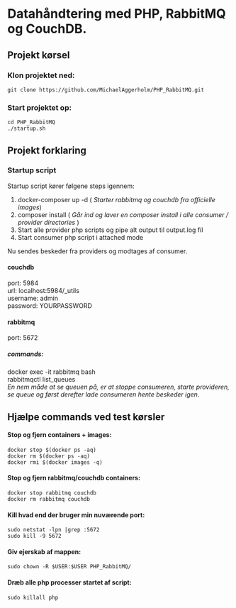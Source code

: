 # Datahåndtering med PHP, RabbitMQ og CouchDB.

## Projekt kørsel

### Klon projektet ned:
```
git clone https://github.com/MichaelAggerholm/PHP_RabbitMQ.git
```

### Start projektet op:
```
cd PHP_RabbitMQ
./startup.sh
```

## Projekt forklaring

### Startup script
Startup script kører følgene steps igennem:
1. docker-composer up -d ( _Starter rabbitmq og couchdb fra officielle images_) 
2. composer install ( _Går ind og laver en composer install i alle consumer / provider directories_ )
3. Start alle provider php scripts og pipe alt output til output.log fil
4. Start consumer php script i attached mode

Nu sendes beskeder fra providers og modtages af consumer.

#### couchdb
port: 5984<br />
url: localhost:5984/_utils<br />
username: admin<br />
password: YOURPASSWORD

#### rabbitmq
port: 5672
##### commands:
docker exec -it rabbitmq bash<br />
rabbitmqctl list_queues<br />
_En nem måde at se queuen på, er at stoppe consumeren, starte provideren, se queue og først derefter lade consumeren hente beskeder igen._

## Hjælpe commands ved test kørsler

#### Stop og fjern containers + images:
```
docker stop $(docker ps -aq)
docker rm $(docker ps -aq)
docker rmi $(docker images -q)
```

#### Stop og fjern rabbitmq/couchdb containers:
```
docker stop rabbitmq couchdb
docker rm rabbitmq couchdb
```

#### Kill hvad end der bruger min nuværende port:
```
sudo netstat -lpn |grep :5672
sudo kill -9 5672
```

#### Giv ejerskab af mappen:
```
sudo chown -R $USER:$USER PHP_RabbitMQ/
```

#### Dræb alle php processer startet af script:
```
sudo killall php
```
